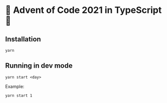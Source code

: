 # 🎄 Advent of Code 2021 in TypeScript 🎄

## Installation

```
yarn
```

## Running in dev mode

```
yarn start <day>
```

Example:

```
yarn start 1
```

